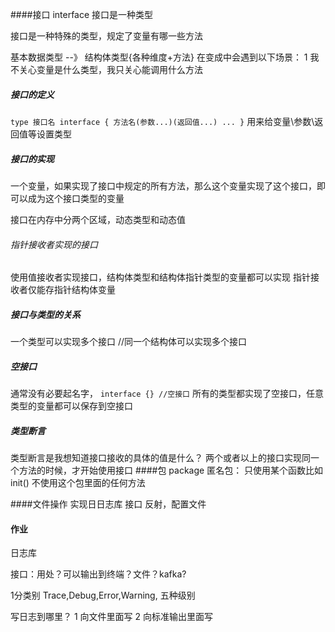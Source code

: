 ####接口 interface
接口是一种类型

接口是一种特殊的类型，规定了变量有哪一些方法

基本数据类型 --》 结构体类型{各种维度+方法}
在变成中会遇到以下场景：
1 我不关心变量是什么类型，我只关心能调用什么方法
##### 接口的定义
`
   type 接口名 interface {
        方法名(参数...)(返回值...)
        ...
   }
`
用来给变量\参数\返回值等设置类型
##### 接口的实现
一个变量，如果实现了接口中规定的所有方法，那么这个变量实现了这个接口，即可以成为这个接口类型的变量

接口在内存中分两个区域，动态类型和动态值
###### 指针接收者实现的接口
使用值接收者实现接口，结构体类型和结构体指针类型的变量都可以实现
指针接收者仅能存指针结构体变量
##### 接口与类型的关系
一个类型可以实现多个接口
//同一个结构体可以实现多个接口
##### 空接口
通常没有必要起名字，
`
   interface {} //空接口
`
所有的类型都实现了空接口，任意类型的变量都可以保存到空接口
##### 类型断言
类型断言是我想知道接口接收的具体的值是什么？
两个或者以上的接口实现同一个方法的时候，才开始使用接口
####包 package
匿名包： 只使用某个函数比如 init() 不使用这个包里面的任何方法


 
####文件操作
实现日日志库
接口
反射，配置文件

#### 作业
日志库

接口：用处？可以输出到终端？文件？kafka?

1分类别 Trace,Debug,Error,Warning, 五种级别

写日志到哪里？
1 向文件里面写
2 向标准输出里面写
